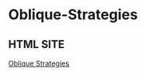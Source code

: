 # Oblique-Strategies

## HTML SITE
[Oblique Strategies](https://csd3sign.github.io/Oblique-Strategies/)
